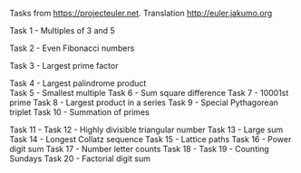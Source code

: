 Tasks from https://projecteuler.net.
Translation http://euler.jakumo.org
  
Task 1 - Multiples of 3 and 5

Task 2 - Even Fibonacci numbers

Task 3 - Largest prime factor

Task 4 - Largest palindrome product  
Task 5 - Smallest multiple 
Task 6 - Sum square difference 
Task 7 - 10001st prime
Task 8 - Largest product in a series
Task 9 - Special Pythagorean triplet
Task 10 - Summation of primes

Task 11 - 
Task 12 - Highly divisible triangular number
Task 13 - Large sum
Task 14 - Longest Collatz sequence
Task 15 - Lattice paths
Task 16 - Power digit sum
Task 17 - Number letter counts
Task 18 - 
Task 19 - Counting Sundays
Task 20 - Factorial digit sum
